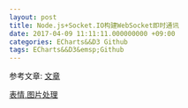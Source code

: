 ```yaml
---
layout: post
title: Node.js+Socket.IO构建WebSocket即时通讯
date: 2017-04-09 11:11:11.000000000 +09:00
categories: ECharts&&D3 Github
tags: ECharts&&D3&emsp;Github
---
```











参考文章:
[文章](http://plhwin.github.io/2014/05/28/nodejs-socketio/)

[表情,图片处理](http://www.cnblogs.com/Wayou/p/hichat_built_with_nodejs_socket.html)

